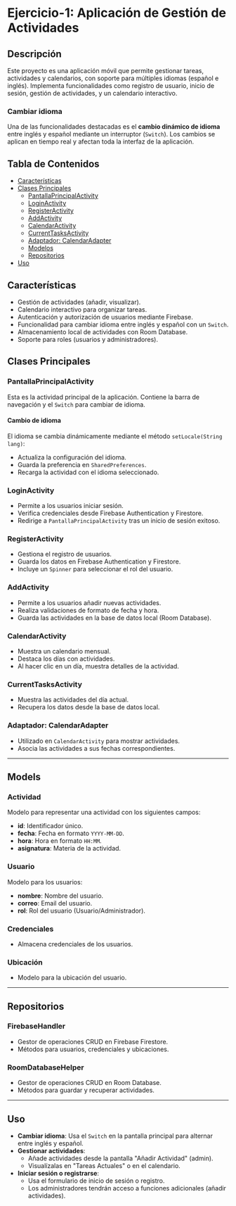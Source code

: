 # Ejercicio-1: Aplicación de Gestión de Actividades

## Descripción
Este proyecto es una aplicación móvil que permite gestionar tareas, actividades y calendarios, con soporte para múltiples idiomas (español e inglés). Implementa funcionalidades como registro de usuario, inicio de sesión, gestión de actividades, y un calendario interactivo.

### **Cambiar idioma**
Una de las funcionalidades destacadas es el **cambio dinámico de idioma** entre inglés y español mediante un interruptor (`Switch`). Los cambios se aplican en tiempo real y afectan toda la interfaz de la aplicación.

## Tabla de Contenidos
- [Características](#características)
- [Clases Principales](#clases-principales)
  - [PantallaPrincipalActivity](#pantallaprincipalactivity)
  - [LoginActivity](#loginactivity)
  - [RegisterActivity](#registeractivity)
  - [AddActivity](#addactivity)
  - [CalendarActivity](#calendaractivity)
  - [CurrentTasksActivity](#currenttasksactivity)
  - [Adaptador: CalendarAdapter](#adaptador-calendaradapter)
  - [Modelos](#modelos)
  - [Repositorios](#repositorios)
- [Uso](#uso)

## Características
- Gestión de actividades (añadir, visualizar).
- Calendario interactivo para organizar tareas.
- Autenticación y autorización de usuarios mediante Firebase.
- Funcionalidad para cambiar idioma entre inglés y español con un `Switch`.
- Almacenamiento local de actividades con Room Database.
- Soporte para roles (usuarios y administradores).

## Clases Principales

### PantallaPrincipalActivity
Esta es la actividad principal de la aplicación. Contiene la barra de navegación y el `Switch` para cambiar de idioma.

#### Cambio de idioma
El idioma se cambia dinámicamente mediante el método `setLocale(String lang)`:
- Actualiza la configuración del idioma.
- Guarda la preferencia en `SharedPreferences`.
- Recarga la actividad con el idioma seleccionado.

### LoginActivity
- Permite a los usuarios iniciar sesión.
- Verifica credenciales desde Firebase Authentication y Firestore.
- Redirige a `PantallaPrincipalActivity` tras un inicio de sesión exitoso.

### RegisterActivity
- Gestiona el registro de usuarios.
- Guarda los datos en Firebase Authentication y Firestore.
- Incluye un `Spinner` para seleccionar el rol del usuario.

### AddActivity
- Permite a los usuarios añadir nuevas actividades.
- Realiza validaciones de formato de fecha y hora.
- Guarda las actividades en la base de datos local (Room Database).

### CalendarActivity
- Muestra un calendario mensual.
- Destaca los días con actividades.
- Al hacer clic en un día, muestra detalles de la actividad.

### CurrentTasksActivity
- Muestra las actividades del día actual.
- Recupera los datos desde la base de datos local.

### Adaptador: CalendarAdapter
- Utilizado en `CalendarActivity` para mostrar actividades.
- Asocia las actividades a sus fechas correspondientes.

---

## Models

### Actividad
Modelo para representar una actividad con los siguientes campos:
- **id**: Identificador único.
- **fecha**: Fecha en formato `YYYY-MM-DD`.
- **hora**: Hora en formato `HH:MM`.
- **asignatura**: Materia de la actividad.

### Usuario
Modelo para los usuarios:
- **nombre**: Nombre del usuario.
- **correo**: Email del usuario.
- **rol**: Rol del usuario (Usuario/Administrador).

### Credenciales
- Almacena credenciales de los usuarios.

### Ubicación
- Modelo para la ubicación del usuario.

---

## Repositorios

### FirebaseHandler
- Gestor de operaciones CRUD en Firebase Firestore.
- Métodos para usuarios, credenciales y ubicaciones.

### RoomDatabaseHelper
- Gestor de operaciones CRUD en Room Database.
- Métodos para guardar y recuperar actividades.

---

## Uso

- **Cambiar idioma**: Usa el `Switch` en la pantalla principal para alternar entre inglés y español.
- **Gestionar actividades**:
  - Añade actividades desde la pantalla "Añadir Actividad" (admin).
  - Visualízalas en "Tareas Actuales" o en el calendario.
- **Iniciar sesión o registrarse**:
  - Usa el formulario de inicio de sesión o registro.
  - Los administradores tendrán acceso a funciones adicionales (añadir actividades).


